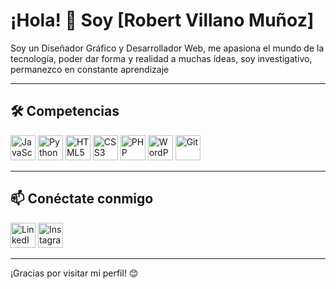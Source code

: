 # ¡Hola! 👋 Soy [Robert Villano Muñoz]

Soy un Diseñador Gráfico y Desarrollador Web, me apasiona el mundo de la tecnología, poder dar forma y realidad a muchas ídeas, soy investigativo, permanezco en constante aprendizaje

---

## 🛠 Competencias
<div>
    <img src="https://cdn.jsdelivr.net/gh/devicons/devicon/icons/javascript/javascript-original.svg" title="JavaScript" alt="JavaScript" width="40" height="40"/>
    <img src="https://cdn.jsdelivr.net/gh/devicons/devicon/icons/python/python-original.svg" title="Python" alt="Python" width="40" height="40"/>
    <img src="https://cdn.jsdelivr.net/gh/devicons/devicon/icons/html5/html5-original.svg" title="HTML5" alt="HTML5" width="40" height="40"/>
    <img src="https://cdn.jsdelivr.net/gh/devicons/devicon/icons/css3/css3-original.svg" title="CSS3" alt="CSS3" width="40" height="40"/>
    <img src="https://cdn.jsdelivr.net/gh/devicons/devicon/icons/php/php-original.svg" title="PHP" alt="PHP" width="40" height="40"/>
    <img src="https://cdn.jsdelivr.net/gh/devicons/devicon/icons/wordpress/wordpress-original.svg" title="WordPress" alt="WordPress" width="40" height="40"/>
    <img src="https://cdn.jsdelivr.net/gh/devicons/devicon/icons/git/git-original.svg" title="Git" alt="Git" width="40" height="40"/>
    <!-- Añade más iconos SVG según tus tecnologías -->
</div>

---

## 📫 Conéctate conmigo
<p>
    <a href="https://www.linkedin.com/in/robvimudesign" target="_blank"><img src="https://cdn.jsdelivr.net/gh/simple-icons/simple-icons/icons/linkedin.svg" alt="LinkedIn" width="40" height="40"></a>
    <a href="https://instagram.com/robvimudesign" target="_blank"><img src="https://cdn.jsdelivr.net/gh/simple-icons/simple-icons/icons/instagram.svg" alt="Instagram" width="40" height="40"></a>
    <!-- Añade otros iconos de redes sociales -->
</p>

---

¡Gracias por visitar mi perfil! 😊



